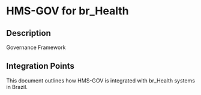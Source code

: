 # HMS-GOV for br_Health

## Description

Governance Framework

## Integration Points

This document outlines how HMS-GOV is integrated with br_Health systems in Brazil.
